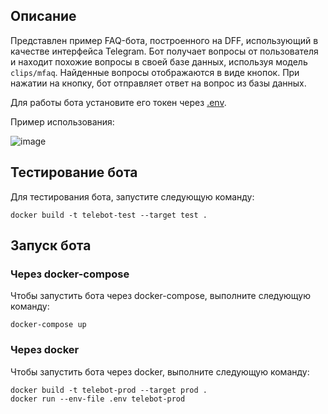 ## Описание

Представлен пример FAQ-бота, построенного на DFF, использующий в качестве интерфейса Telegram.
Бот получает вопросы от пользователя и находит похожие вопросы в своей базе данных, используя модель `clips/mfaq`.
Найденные вопросы отображаются в виде кнопок. При нажатии на кнопку, бот отправляет ответ на вопрос из базы данных.

Для работы бота установите его токен через [.env](.env).

Пример использования:

![image](https://user-images.githubusercontent.com/61429541/219064505-20e67950-cb88-4cff-afa5-7ce608e1282c.png)

## Тестирование бота

Для тестирования бота, запустите следующую команду:
```commandline
docker build -t telebot-test --target test .
```

## Запуск бота

### Через docker-compose

Чтобы запустить бота через docker-compose, выполните следующую команду:
```commandline
docker-compose up
```

### Через docker

Чтобы запустить бота через docker, выполните следующую команду:
```commandline
docker build -t telebot-prod --target prod .
docker run --env-file .env telebot-prod
```
